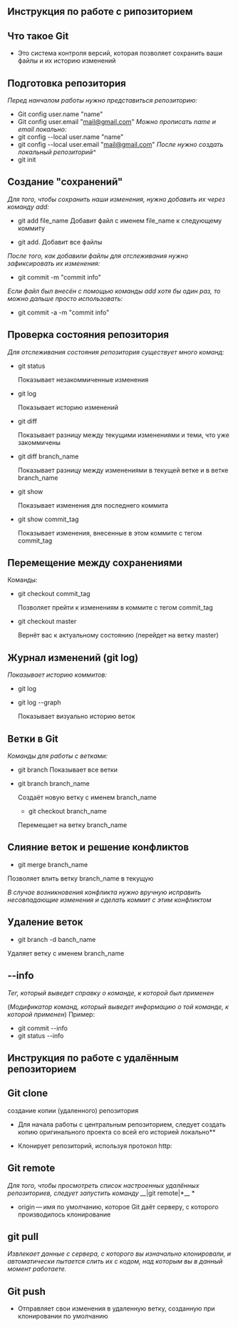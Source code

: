## Инструкция по работе с рипозиторием 

## Что такое Git
 
 * Это система контроля версий, которая позволяет сохранить ваши файлы и их историю изменений

## Подготовка репозитория

*Перед нанчалом работы нужно представиться репозиторию:*
* Git config user.name "name"
* Git config user.email "mail@gmail.com"
*Можно прописать name и email локально:* 
* git config --local user.name "name" 
* git config --local user.email "mail@gmail.com" 
 *После нужно создать локальный репозиторий^* 
 * git init

## Создание "сохранений" 
*Для того, чтобы сохранить наши изменения, нужно добавить их через команду add:* 

* git add file_name    Добавит файл с именем file_name к следующему коммиту 

* git add.    Добавит все файлы  

 *После того, как добавили файлы для отслеживания нужно зафиксировать их изменения:* 

* git commit -m "commit info" 

 *Если файл был внесён с помощью команды add хотя бы один раз, то можно дальше просто использовать:* 

* git commit -a -m "commit info"

## Проверка состояния репозитория 

*Для отслеживания состояния репозитория существует много команд:* 
* git status 

   Показывает незакоммиченные изменения  
* git log   

  Показывает историю изменений 
* git diff

  Показывает разницу между текущими изменениями и теми, что уже закоммичены 
* git diff branch_name 

  Показывает разницу между изменениями в текущей ветке и в ветке branch_name 
* git show   

  Показывает изменения для последнего коммита 
* git show commit_tag

  Показывает изменения, внесенные в этом коммите с тегом commit_tag 
## Перемещение между сохранениями  

Команды:  

* git checkout commit_tag  
  
   Позволяет прейти к изменениям в коммите с тегом commit_tag  
   
* git checkout master  
   
   Вернёт вас к актуальному состоянию (перейдет на ветку master)

## Журнал изменений (git log) 
*Показывает историю коммитов:* 

* git log 

* git log --graph    
   
   Показывает визуально историю веток

## Ветки в Git 
*Команды для работы с ветками:* 

* git branch  Показывает все ветки 

* git branch branch_name  

  Cоздаёт новую ветку с именем branch_name 
  
  * git checkout branch_name   
  
  Перемещает на ветку branch_name

## Слияние веток и решение конфликтов  

* git merge branch_name 

 Позволяет влить ветку branch_name в текущую 
 
  *В случае возникновения конфликта нужно вручную исправить несовпадающие изменения и сделать коммит с этим конфликтом* 

## Удаление веток
* git branch -d banch_name  

 Удаляет ветку с именем branch_name 

## --info 
  *Тег, который выведет справку о команде, к которой был применен*    
  
  (*Модификатор команд, который выведет информацию о той команде, к которой применен*) 
    Пример:   
* git commit --info  
* git status --info

## Инструкция по работе с удалённым репозиторием 

## Git clone 
 создание копии (удаленного) репозитория
 
  * Для начала работы с центральным репозиторием, следует создать копию оригинального проекта со всей его историей локально**

   * Клонирует репозиторий, используя протокол http:


## Git remote

*Для того, чтобы просмотреть список настроенных удалённых репозиториев, следует запустить команду __*|git remote|*__ *
  * origin — имя по умолчанию, которое Git даёт серверу, с которого производилось клонирование



## git pull
*Извлекает данные с сервера, с которого вы изначально клонировали, и автоматически пытается слить  их с кодом, над которым вы в данный момент работаете.*

## Git push

  * Отправляет свои изменения в удаленную ветку, созданную при клонировании по умолчанию
    




 
 
